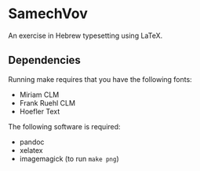 SamechVov
=========

An exercise in Hebrew typesetting using LaTeX.

Dependencies
------------
Running make requires that you have the following fonts:
* Miriam CLM
* Frank Ruehl CLM
* Hoefler Text

The following software is required:
* pandoc
* xelatex
* imagemagick (to run `make png`)

